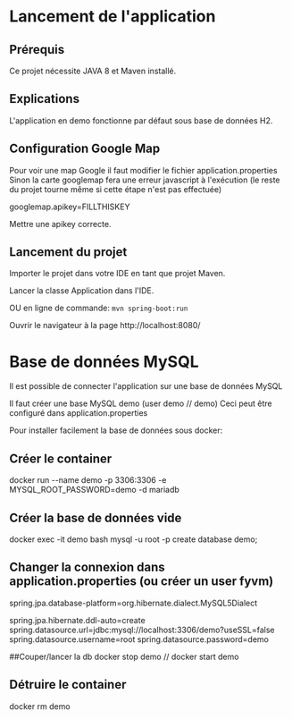 # Lancement de l'application

## Prérequis

Ce projet nécessite JAVA 8 et Maven installé.

## Explications

L'application en demo fonctionne par défaut sous base de données H2.

## Configuration Google Map

Pour voir une map Google il faut modifier le fichier application.properties
Sinon la carte googlemap fera une erreur javascript à l'exécution (le reste du projet tourne même si cette étape n'est pas effectuée)

googlemap.apikey=FILLTHISKEY

Mettre une apikey correcte.

## Lancement du projet

Importer le projet dans votre IDE en tant que projet Maven.

Lancer la classe Application dans l'IDE.

OU en ligne de commande: `mvn spring-boot:run`

Ouvrir le navigateur à la page http://localhost:8080/

# Base de données MySQL

Il est possible de connecter l'application sur une base de données MySQL

Il faut créer une base MySQL demo (user demo // demo)
Ceci peut être configuré dans application.properties

Pour installer facilement la base de données sous docker:
## Créer le container
docker run --name demo -p 3306:3306 -e MYSQL_ROOT_PASSWORD=demo -d mariadb
## Créer la base de données vide
docker exec -it demo bash
mysql -u root -p
create database demo;

## Changer la connexion dans application.properties (ou créer un user fyvm)

spring.jpa.database-platform=org.hibernate.dialect.MySQL5Dialect

spring.jpa.hibernate.ddl-auto=create
spring.datasource.url=jdbc:mysql://localhost:3306/demo?useSSL=false
spring.datasource.username=root
spring.datasource.password=demo

##Couper/lancer la db 
docker stop demo // docker start demo

## Détruire le container
docker rm demo
